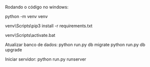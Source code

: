 Rodando o código no windows:

python -m venv venv

venv\Scripts\pip3 install -r requirements.txt

venv\Scripts\activate.bat

Atualizar banco de dados:
python run.py db migrate
python run.py db upgrade

Iniciar servidor:
python run.py runserver
